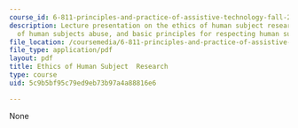 ```yaml
---
course_id: 6-811-principles-and-practice-of-assistive-technology-fall-2014
description: Lecture presentation on the ethics of human subject research, the history
  of human subjects abuse, and basic principles for respecting human subjects.
file_location: /coursemedia/6-811-principles-and-practice-of-assistive-technology-fall-2014/5c9b5bf95c79ed9eb73b97a4a88816e6_MIT6_811F14_Ethics.pdf
file_type: application/pdf
layout: pdf
title: Ethics of Human Subject  Research
type: course
uid: 5c9b5bf95c79ed9eb73b97a4a88816e6

---
```

None